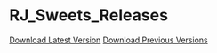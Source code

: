# RJ_Sweets_Releases

[Download Latest Version](https://firebasestorage.googleapis.com/v0/b/agjsproject.appspot.com/o/updates%2Frj_sweets_v4.6_13-03-2020.apk?alt=media&token=05b6482a-5584-4707-a629-55c466f29aec)
[Download Previous Versions](https://github.com/GauthamAsir/RJ_Sweets_Releases/releases)
